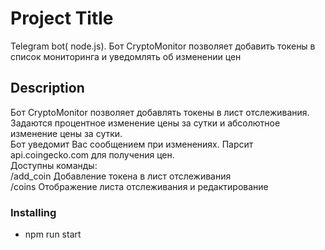 # Project Title

Telegram bot( node.js). Бот CryptoMonitor позволяет добавить токены в список мониторинга и уведомлять об изменении цен

## Description
Бот CryptoMonitor позволяет добавлять токены в лист отслеживания. Задаются процентное изменение цены за сутки и абсолютное изменение цены за сутки. \
Бот уведомит Вас сообщением при изменениях. Парсит  api.coingecko.com для получения цен. \
 Доступны команды: \
 /add_coin Добавление токена в лист отслеживания \
 /coins Отображение листа отслеживания и редактирование

### Installing
* npm run start

 